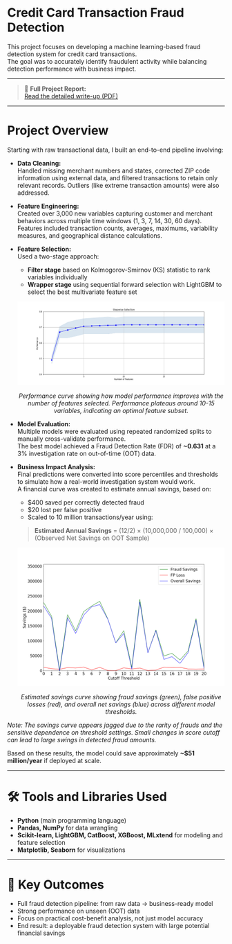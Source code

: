 # Credit Card Transaction Fraud Detection

This project focuses on developing a machine learning-based fraud detection system for credit card transactions.  
The goal was to accurately identify fraudulent activity while balancing detection performance with business impact.

---

> 📄 **Full Project Report:**  
> [Read the detailed write-up (PDF)](./Credit%20Card%20Fraud%20Detection%20Report.pdf)

---

# Project Overview

Starting with raw transactional data, I built an end-to-end pipeline involving:

- **Data Cleaning:**  
  Handled missing merchant numbers and states, corrected ZIP code information using external data, and filtered transactions to retain only relevant records. Outliers (like extreme transaction amounts) were also addressed.

- **Feature Engineering:**  
  Created over 3,000 new variables capturing customer and merchant behaviors across multiple time windows (1, 3, 7, 14, 30, 60 days). Features included transaction counts, averages, maximums, variability measures, and geographical distance calculations.

- **Feature Selection:**  
  Used a two-stage approach:  
  - **Filter stage** based on Kolmogorov-Smirnov (KS) statistic to rank variables individually  
  - **Wrapper stage** using sequential forward selection with LightGBM to select the best multivariate feature set  

  <p align="center">
    <img src="performance_nvars.png" alt="Stepwise Feature Selection" width="600"/>
  </p>

  <p align="center"><em>Performance curve showing how model performance improves with the number of features selected. Performance plateaus around 10-15 variables, indicating an optimal feature subset.</em></p>

- **Model Evaluation:**   
  Multiple models were evaluated using repeated randomized splits to manually cross-validate performance.  
  The best model achieved a Fraud Detection Rate (FDR) of **~0.631** at a 3% investigation rate on out-of-time (OOT) data.

- **Business Impact Analysis:**  
  Final predictions were converted into score percentiles and thresholds to simulate how a real-world investigation system would work.  
  A financial curve was created to estimate annual savings, based on:
  - $400 saved per correctly detected fraud
  - $20 lost per false positive
  - Scaled to 10 million transactions/year using:

  > **Estimated Annual Savings** = (12/2) × (10,000,000 / 100,000) × (Observed Net Savings on OOT Sample)

  <p align="center">
    <img src="savings.png" alt="Savings Curve" width="600"/>
  </p>

  <p align="center"><em>Estimated savings curve showing fraud savings (green), false positive losses (red), and overall net savings (blue) across different model thresholds.</em></p>
<em>Note: The savings curve appears jagged due to the rarity of frauds and the sensitive dependence on threshold settings. Small changes in score cutoff can lead to large swings in detected fraud amounts.</em>


  Based on these results, the model could save approximately **~$51 million/year** if deployed at scale.

---

# 🛠 Tools and Libraries Used

- **Python** (main programming language)
- **Pandas, NumPy** for data wrangling
- **Scikit-learn, LightGBM, CatBoost, XGBoost, MLxtend** for modeling and feature selection
- **Matplotlib, Seaborn** for visualizations

---

# 🔑 Key Outcomes

- Full fraud detection pipeline: from raw data → business-ready model
- Strong performance on unseen (OOT) data
- Focus on practical cost-benefit analysis, not just model accuracy
- End result: a deployable fraud detection system with large potential financial savings

